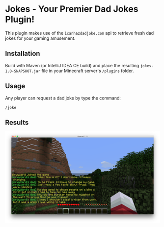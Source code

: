 # Jokes - Your Premier Dad Jokes Plugin!

This plugin makes use of the `icanhazdadjoke.com` api to retrieve fresh dad jokes for your gaming amusement.

## Installation

Build with Maven (or IntelliJ IDEA CE build) and place the resulting `jokes-1.0-SNAPSHOT.jar` file in your Minecraft server's `/plugins` folder.

## Usage

Any player can request a dad joke by type the command:

    /joke
    
## Results

![](SirWyzardJokes.png)
